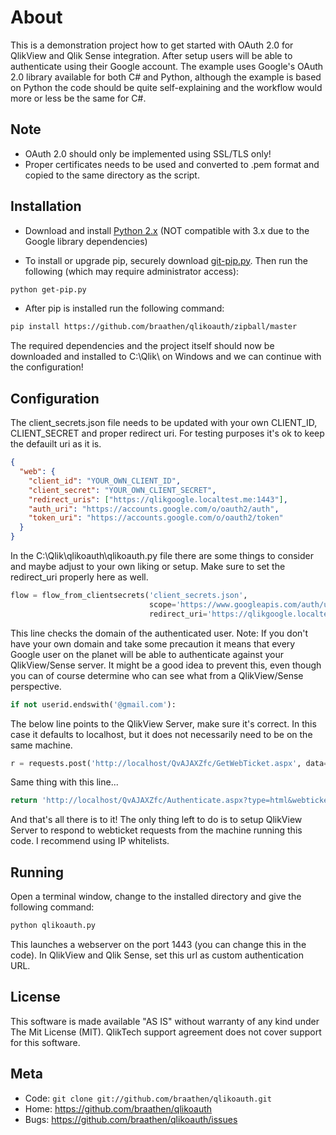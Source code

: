 About
=====

This is a demonstration project how to get started with OAuth 2.0 for QlikView and Qlik Sense integration. After setup users will be able to authenticate using their Google account. The example uses Google's OAuth 2.0 library available for both C# and Python, although the example is based on Python the code should be quite self-explaining and the workflow would more or less be the same for C#.

Note
----

* OAuth 2.0 should only be implemented using SSL/TLS only!
* Proper certificates needs to be used and converted to .pem format and copied to the same directory as the script.

Installation
------------

* Download and install [Python 2.x](https://www.python.org/) (NOT compatible with 3.x due to the Google library dependencies)

* To install or upgrade pip, securely download [git-pip.py](https://bootstrap.pypa.io/get-pip.py). Then run the following (which may require administrator access):

```sh
python get-pip.py
```

* After pip is installed run the following command:

```sh
pip install https://github.com/braathen/qlikoauth/zipball/master
```

The required dependencies and the project itself should now be downloaded and installed to C:\Qlik\ on Windows and we can continue with the configuration!

Configuration
-------------

The client_secrets.json file needs to be updated with your own CLIENT_ID, CLIENT_SECRET and proper redirect uri. For testing purposes it's ok to keep the defauilt uri as it is.

```json
{
  "web": {
    "client_id": "YOUR_OWN_CLIENT_ID",
    "client_secret": "YOUR_OWN_CLIENT_SECRET",
    "redirect_uris": ["https://qlikgoogle.localtest.me:1443"],
    "auth_uri": "https://accounts.google.com/o/oauth2/auth",
    "token_uri": "https://accounts.google.com/o/oauth2/token"
  }
}
```

In the C:\Qlik\qlikoauth\qlikoauth.py file there are some things to consider and maybe adjust to your own liking or setup. Make sure to set the redirect_uri properly here as well.

```python
flow = flow_from_clientsecrets('client_secrets.json',
                               scope='https://www.googleapis.com/auth/userinfo.email',
                               redirect_uri='https://qlikgoogle.localtest.me:1443')
```

This line checks the domain of the authenticated user. Note: If you don't have your own domain and take some precaution it means that every Google user on the planet will be able to authenticate against your QlikView/Sense server. It might be a good idea to prevent this, even though you can of course determine who can see what from a QlikView/Sense perspective.

```python
if not userid.endswith('@gmail.com'):
```

The below line points to the QlikView Server, make sure it's correct. In this case it defaults to localhost, but it does not necessarily need to be on the same machine.

```python
r = requests.post('http://localhost/QvAJAXZfc/GetWebTicket.aspx', data=xml)
```

Same thing with this line...

```python
return 'http://localhost/QvAJAXZfc/Authenticate.aspx?type=html&webticket=%s&try=%s&back=%s' % (xmldoc[0].text, '/QlikView/', '')
```

And that's all there is to it! The only thing left to do is to setup QlikView Server to respond to webticket requests from the machine running this code. I recommend using IP whitelists.

Running
-------

Open a terminal window, change to the installed directory and give the following command:

```sh
python qlikoauth.py
```

This launches a webserver on the port 1443 (you can change this in the code). In QlikView and Qlik Sense, set this url as custom authentication URL.

License
-------

This software is made available "AS IS" without warranty of any kind under The Mit License (MIT). QlikTech support agreement does not cover support for this software.

Meta
----

* Code: `git clone git://github.com/braathen/qlikoauth.git`
* Home: <https://github.com/braathen/qlikoauth>
* Bugs: <https://github.com/braathen/qlikoauth/issues>
